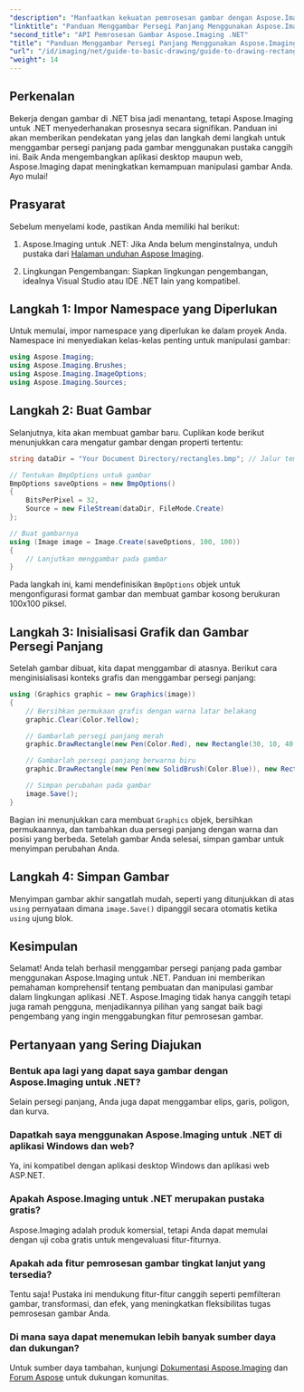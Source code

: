 ```yaml
---
"description": "Manfaatkan kekuatan pemrosesan gambar dengan Aspose.Imaging untuk .NET dalam panduan komprehensif ini. Pelajari cara membuat dan memanipulasi gambar, khususnya menggambar persegi panjang dengan warna dan ukuran yang dapat disesuaikan."
"linktitle": "Panduan Menggambar Persegi Panjang Menggunakan Aspose.Imaging"
"second_title": "API Pemrosesan Gambar Aspose.Imaging .NET"
"title": "Panduan Menggambar Persegi Panjang Menggunakan Aspose.Imaging"
"url": "/id/imaging/net/guide-to-basic-drawing/guide-to-drawing-rectangle/"
"weight": 14
---
```


## Perkenalan

Bekerja dengan gambar di .NET bisa jadi menantang, tetapi Aspose.Imaging untuk .NET menyederhanakan prosesnya secara signifikan. Panduan ini akan memberikan pendekatan yang jelas dan langkah demi langkah untuk menggambar persegi panjang pada gambar menggunakan pustaka canggih ini. Baik Anda mengembangkan aplikasi desktop maupun web, Aspose.Imaging dapat meningkatkan kemampuan manipulasi gambar Anda. Ayo mulai!

## Prasyarat

Sebelum menyelami kode, pastikan Anda memiliki hal berikut:

1. Aspose.Imaging untuk .NET: Jika Anda belum menginstalnya, unduh pustaka dari [Halaman unduhan Aspose Imaging](https://releases.aspose.com/imaging/net/).

2. Lingkungan Pengembangan: Siapkan lingkungan pengembangan, idealnya Visual Studio atau IDE .NET lain yang kompatibel.

## Langkah 1: Impor Namespace yang Diperlukan

Untuk memulai, impor namespace yang diperlukan ke dalam proyek Anda. Namespace ini menyediakan kelas-kelas penting untuk manipulasi gambar:

```csharp
using Aspose.Imaging;
using Aspose.Imaging.Brushes;
using Aspose.Imaging.ImageOptions;
using Aspose.Imaging.Sources;
```

## Langkah 2: Buat Gambar

Selanjutnya, kita akan membuat gambar baru. Cuplikan kode berikut menunjukkan cara mengatur gambar dengan properti tertentu:

```csharp
string dataDir = "Your Document Directory/rectangles.bmp"; // Jalur tempat gambar akan disimpan

// Tentukan BmpOptions untuk gambar
BmpOptions saveOptions = new BmpOptions()
{
    BitsPerPixel = 32,
    Source = new FileStream(dataDir, FileMode.Create)
};

// Buat gambarnya
using (Image image = Image.Create(saveOptions, 100, 100))
{
    // Lanjutkan menggambar pada gambar
}
```

Pada langkah ini, kami mendefinisikan `BmpOptions` objek untuk mengonfigurasi format gambar dan membuat gambar kosong berukuran 100x100 piksel.

## Langkah 3: Inisialisasi Grafik dan Gambar Persegi Panjang

Setelah gambar dibuat, kita dapat menggambar di atasnya. Berikut cara menginisialisasi konteks grafis dan menggambar persegi panjang:

```csharp
using (Graphics graphic = new Graphics(image))
{
    // Bersihkan permukaan grafis dengan warna latar belakang
    graphic.Clear(Color.Yellow);

    // Gambarlah persegi panjang merah
    graphic.DrawRectangle(new Pen(Color.Red), new Rectangle(30, 10, 40, 80));

    // Gambarlah persegi panjang berwarna biru
    graphic.DrawRectangle(new Pen(new SolidBrush(Color.Blue)), new Rectangle(10, 30, 80, 40));

    // Simpan perubahan pada gambar
    image.Save();
}
```

Bagian ini menunjukkan cara membuat `Graphics` objek, bersihkan permukaannya, dan tambahkan dua persegi panjang dengan warna dan posisi yang berbeda. Setelah gambar Anda selesai, simpan gambar untuk menyimpan perubahan Anda.

## Langkah 4: Simpan Gambar

Menyimpan gambar akhir sangatlah mudah, seperti yang ditunjukkan di atas `using` pernyataan dimana `image.Save()` dipanggil secara otomatis ketika `using` ujung blok.

## Kesimpulan

Selamat! Anda telah berhasil menggambar persegi panjang pada gambar menggunakan Aspose.Imaging untuk .NET. Panduan ini memberikan pemahaman komprehensif tentang pembuatan dan manipulasi gambar dalam lingkungan aplikasi .NET. Aspose.Imaging tidak hanya canggih tetapi juga ramah pengguna, menjadikannya pilihan yang sangat baik bagi pengembang yang ingin menggabungkan fitur pemrosesan gambar.

## Pertanyaan yang Sering Diajukan

### Bentuk apa lagi yang dapat saya gambar dengan Aspose.Imaging untuk .NET?
Selain persegi panjang, Anda juga dapat menggambar elips, garis, poligon, dan kurva.

### Dapatkah saya menggunakan Aspose.Imaging untuk .NET di aplikasi Windows dan web?
Ya, ini kompatibel dengan aplikasi desktop Windows dan aplikasi web ASP.NET.

### Apakah Aspose.Imaging untuk .NET merupakan pustaka gratis?
Aspose.Imaging adalah produk komersial, tetapi Anda dapat memulai dengan uji coba gratis untuk mengevaluasi fitur-fiturnya.

### Apakah ada fitur pemrosesan gambar tingkat lanjut yang tersedia?
Tentu saja! Pustaka ini mendukung fitur-fitur canggih seperti pemfilteran gambar, transformasi, dan efek, yang meningkatkan fleksibilitas tugas pemrosesan gambar Anda.

### Di mana saya dapat menemukan lebih banyak sumber daya dan dukungan?
Untuk sumber daya tambahan, kunjungi [Dokumentasi Aspose.Imaging](https://reference.aspose.com/imaging/net/) dan [Forum Aspose](https://forum.aspose.com/) untuk dukungan komunitas.